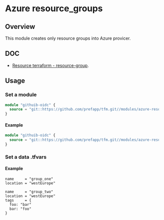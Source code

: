 # Azure resource_groups

## Overview

This module creates only resource groups into Azure provicer.

## DOC

- [Resource terraform - resource-group](https://registry.terraform.io/providers/hashicorp/azurerm/latest/docs/resources/resource_group).

## Usage

### Set a module

```terraform
module "githuib-oidc" {
  source = "git::https://github.com/prefapp/tfm.git//modules/azure-resource-group?ref=<version>"
}
```

#### Example

```terraform
module "githuib-oidc" {
  source = "git::https://github.com/prefapp/tfm.git//modules/azure-resource-group?ref=v1.2.3"
}
```

### Set a data .tfvars

#### Example

```hcl
name     = "group_one"
location = "westEurope"
```

```hcl
name     = "group_two"
location = "westEurope"
tags     = {
  foo: "bar"
  bar: "foo"
}
```

